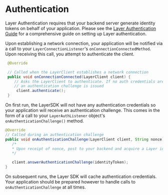 # Authentication

Layer Authentication requires that your backend server generate identity tokens on behalf of your application. Please see the [Layer Authentication Guide](/docs/resources#authentication-guide) for a comprehensive guide on setting up Layer authentication.

Upon establishing a network connection, your application will be notified via a call to your `LayerConnectionListener`'s `onConnectionConnectedMethod`. Upon receiving this call, you attempt to authenticate the client.

```java
 @Override

 // Called when the LayerClient establishes a network connection
 public void onConnectionConnected(LayerClient client) {
 	// Asks the LayerClient to authenticate. If no auth credentials are present,
 	// an authentication challenge is issued
     client.authenticate();
 }
```

On first run, the LayerSDK will not have any authentication credentials so your application will receive an authentication challenge. This comes in the form of a call to your `LayerAuthListener` object's `onAuthenticationChallenge()` method.

```java
@Override
// Called during an authentication challenge
public void onAuthenticationChallenge(LayerClient client, String nonce) {
   /*
   * Upon receipt of nonce, post to your backend and acquire a Layer identityToken
   */

   client.answerAuthenticationChallenge(identityToken);
}
```

On subsequent runs, the Layer SDK will cache authentication credentials. Your application should be prepared however to handle calls to `onAuthenticationChallenge` at all times.

